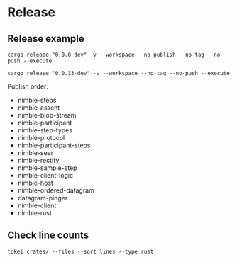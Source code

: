 # Release

## Release example

```console
cargo release "0.0.0-dev" -v --workspace --no-publish --no-tag --no-push --execute
```

```console
cargo release "0.0.13-dev" -v --workspace --no-tag --no-push --execute
```

Publish order:

* nimble-steps
* nimble-assent
* nimble-blob-stream
* nimble-participant
* nimble-step-types
* nimble-protocol
* nimble-participant-steps
* nimble-seer
* nimble-rectify
* nimble-sample-step
* nimble-client-logic
* nimble-host
* nimble-ordered-datagram
* datagram-pinger
* nimble-client
* nimble-rust

## Check line counts

```console
tokei crates/ --files --sort lines --type rust
```
